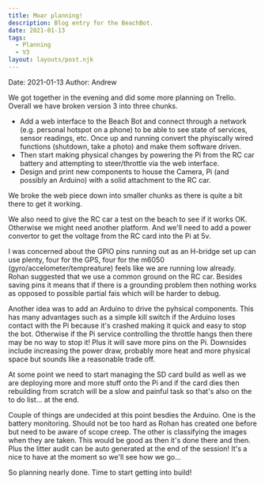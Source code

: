 ```yaml
---
title: Moar planning!
description: Blog entry for the BeachBot.
date: 2021-01-13
tags:
  - Planning
  - V3
layout: layouts/post.njk
---
```

Date: 2021-01-13
Author: Andrew

We got together in the evening and did some more planning on Trello. Overall we have broken version 3 into three chunks.
<UL>
<LI>Add a web interface to the Beach Bot and connect through a network (e.g. personal hotspot on a phone) to be able to see state of services, sensor readings, etc. Once up and running convert the phyiscally wired functions (shutdown, take a photo) and make them software driven. </LI>
<LI>Then start making physical changes by powering the Pi from the RC car battery and attempting to steer/throttle via the web interface.</LI>
<LI>Design and print new components to house the Camera, Pi (and possibly an Arduino) with a solid attachment to the RC car.</LI>
</UL>

We broke the web piece down into smaller chunks as there is quite a bit there to get it working. 

We also need to give the RC car a test on the beach to see if it works OK. Otherwise we might need another platform. And we'll need to add a power convertor to get the voltage from the RC card into the Pi at 5v.

I was concerned about the GPIO pins running out as an H-bridge set up can use plenty, four for the GPS, four for the m6050 (gyro/accelometer/tempreature) feels like we are running low already. Rohan suggested that we use a common ground on the RC car. Besides saving pins it means that if there is a grounding problem then nothing works as opposed to possible partial fais which will be harder to debug. 

Another idea was to add an Arduino to drive the pyhsical components. This has many advantages such as a simple kill switch if the Arduino loses contact with the Pi because it's crashed making it quick and easy to stop the bot. Otherwise if the Pi service controlling the throttle hangs then there may be no way to stop it! Plus it will save more pins on the Pi. Downsides include increasing the power draw, probably more heat and more physical space but sounds like a reasonable trade off.

At some point we need to start managing the SD card build as well as we are deploying more and more stuff onto the Pi and if the card dies then rebuilding from scratch will be a slow and painful task so that's also on the to do list... at the end.

Couple of things are undecided at this point besdies the Arduino. One is the battery monitoring. Should not be too hard as Rohan has created one before but need to be aware of scope creep. The other is classifying the images when they are taken. This would be good as then it's done there and then. Plus the litter audit can be auto generated at the end of the session! It's a nice to have at the moment so we'll see how we go...

So planning nearly done. Time to start getting into build!



